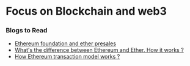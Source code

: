 # Focus on Blockchain and web3 

### Blogs to Read

- [ Ethereum foundation and ether presales](https://www.coindesk.com/markets/2020/07/11/sale-of-the-century-the-inside-story-of-ethereums-2014-premine/)
- [ What's the difference between Ethereum and Ether. How it works ? ](https://www.investopedia.com/tech/what-ether-it-same-ethereum/)
- [ How Ethereum transaction model works ?](https://ethereum.org/en/developers/docs/transactions/)

